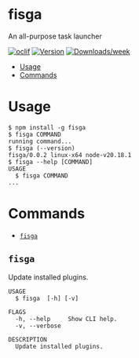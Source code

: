 fisga
=================

An all-purpose task launcher


[![oclif](https://img.shields.io/badge/cli-oclif-brightgreen.svg)](https://oclif.io)
[![Version](https://img.shields.io/npm/v/fisga.svg)](https://npmjs.org/package/fisga)
[![Downloads/week](https://img.shields.io/npm/dw/fisga.svg)](https://npmjs.org/package/fisga)


<!-- toc -->
* [Usage](#usage)
* [Commands](#commands)
<!-- tocstop -->
# Usage
<!-- usage -->
```sh-session
$ npm install -g fisga
$ fisga COMMAND
running command...
$ fisga (--version)
fisga/0.0.2 linux-x64 node-v20.18.1
$ fisga --help [COMMAND]
USAGE
  $ fisga COMMAND
...
```
<!-- usagestop -->
# Commands
<!-- commands -->
* [`fisga`](#fisga)

## `fisga`

Update installed plugins.

```
USAGE
  $ fisga  [-h] [-v]

FLAGS
  -h, --help     Show CLI help.
  -v, --verbose

DESCRIPTION
  Update installed plugins.
```
<!-- commandsstop -->
